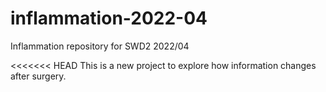 # inflammation-2022-04
Inflammation repository for SWD2 2022/04

<<<<<<< HEAD
This is a new project to explore how information changes after surgery.
>>>>>>> 
